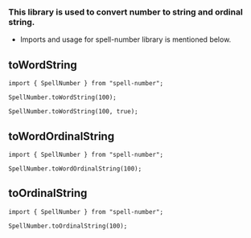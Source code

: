 ### This library is used to convert number to string and ordinal string.

- Imports and usage for spell-number library is mentioned below.

## toWordString

```
import { SpellNumber } from "spell-number";

SpellNumber.toWordString(100);

SpellNumber.toWordString(100, true);
```

## toWordOrdinalString

```
import { SpellNumber } from "spell-number";

SpellNumber.toWordOrdinalString(100);
```

## toOrdinalString

```
import { SpellNumber } from "spell-number";

SpellNumber.toOrdinalString(100);
```